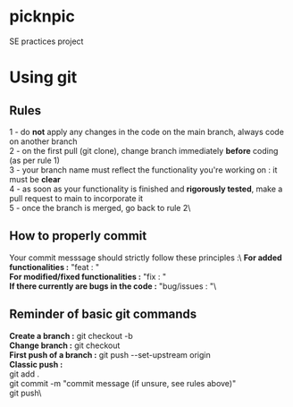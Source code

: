 # picknpic
SE practices project

# Using git
## Rules
1 - do **not** apply any changes in the code on the main branch, always code on another branch\
2 - on the first pull (git clone), change branch immediately **before** coding (as per rule 1)\
3 - your branch name must reflect the functionality you're working on : it must be **clear**\
4 - as soon as your functionality is finished and **rigorously tested**, make a pull request to main to incorporate it\
5 - once the branch is merged, go back to rule 2\

## How to properly commit
Your commit messsage should strictly follow these principles :\ 
**For added functionalities :** "feat : <brief and clear description>"\
**For modified/fixed functionalities :** "fix : <brief and clear description>"\
**If there currently are bugs in the code :** "bug/issues : <clear description>"\

## Reminder of basic git commands
**Create a branch :** git checkout -b <branch name>\
**Change branch :** git checkout <branch name>\
**First push of a branch :** git push --set-upstream origin <branch name>\
**Classic push :** \
git add .\
git commit -m "commit message (if unsure, see rules above)"\
git push\

